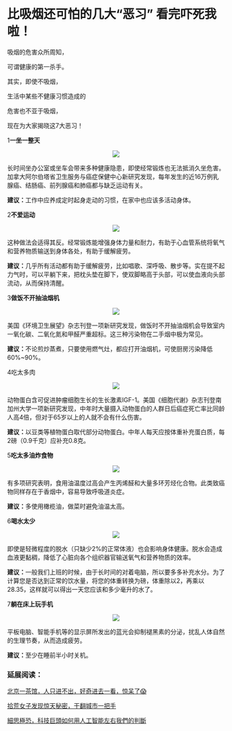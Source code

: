 <h1 itemprop="name">比吸烟还可怕的几大“恶习” 看完吓死我啦！</h1>
<div id="articletop"></div>
<article id="content"><p>吸烟的危害众所周知，</p><p>可谓健康的第一杀手。</p><div id="Pad_L1" class="adv_left ad300x250"></div><p>其实，即使不吸烟，</p><p>生活中某些不健康习惯造成的</p><p>危害也不亚于吸烟，</p><p>现在为大家揭晓这7大恶习！</p><p>1<strong>一坐一整天</strong></p><p style="text-align: center;"><img class="unveil" src="http://m1.aboluowang.com/uploadfile/2019/1107/20191107025518424.jpg" /></p><p>长时间坐办公室或坐车会带来多种健康隐患，即使经常锻炼也无法抵消久坐危害。加拿大阿尔伯塔省卫生服务与癌症保健中心新研究发现，每年发生的近16万例乳腺癌、结肠癌、前列腺癌和肺癌都与缺乏运动有关。</p><p><strong>建议：</strong>工作中应养成定时起身走动的习惯，在家中也应该多活动身体。</p><p>2<strong>不爱运动</strong></p><p style="text-align: center;"><img class="unveil" src="http://m1.aboluowang.com/uploadfile/2019/1107/20191107025519828.jpg" /></p><p>这种做法会适得其反。经常锻炼能增强身体力量和耐力，有助于心血管系统将氧气和营养物质输送到身体各处，有助于缓解疲劳。</p><p><strong>建议：</strong>几乎所有活动都有助于缓解疲劳，比如唱歌、深呼吸、散步等。实在提不起力气时，可以平躺下来，把枕头垫在脚下，使双脚略高于头部，可以使血液向头部流动，从而保持清醒。</p><p>3<strong>做饭不开抽油烟机</strong></p><p style="text-align: center;"><img class="unveil" src="http://m1.aboluowang.com/uploadfile/2019/1107/20191107025520154.jpg" /></p><p>美国《环境卫生展望》杂志刊登一项新研究发现，做饭时不开抽油烟机会导致室内一氧化碳、二氧化氮和甲醛严重超标。这三种污染物在二手烟中极为常见。</p><p><strong>建议：</strong>不论煎炒蒸煮，只要使用燃气灶，都应打开油烟机，可使厨房污染降低60%~90%。</p><p>4吃太多肉</p><p style="text-align: center;"><img class="unveil" src="http://m1.aboluowang.com/uploadfile/2019/1107/20191107025521245.jpg" /></p><p>动物蛋白含可促进肿瘤细胞生长的生长激素IGF-1。美国《细胞代谢》杂志刊登南加州大学一项新研究发现，中年时大量摄入动物蛋白的人群日后癌症死亡率比同龄人高4倍，但对于65岁以上的人就不会有什么伤害。</p><p><strong>建议：</strong>以豆类等植物蛋白取代部分动物蛋白。中年人每天应按体重补充蛋白质，每2磅（0.9千克）应补充0.8克。</p><p>5<strong>吃太多油炸食物</strong></p><p style="text-align: center;"><img class="unveil" src="http://m1.aboluowang.com/uploadfile/2019/1107/20191107025523397.jpg" /></p><p>有多项研究表明，食用油温度过高会产生丙烯醛和大量多环芳烃化合物。此类致癌物同样存在于香烟中，容易导致呼吸道炎症。</p><p><strong>建议：</strong>多使用橄榄油，做菜时避免油温太高。</p><p>6<strong>喝水太少</strong></p><p style="text-align: center;"><img class="unveil" src="http://m1.aboluowang.com/uploadfile/2019/1107/20191107025524100.jpg" /></p><p>即使是轻微程度的脱水（只缺少2%的正常体液）也会影响身体健康。脱水会造成血液更黏稠，降低了心脏向各个组织器官输送氧气和营养物质的效率。</p><p><strong>建议：</strong>一般我们上班的时候，由于长时间的对着电脑，所以要多多补充水分。为了计算您是否达到正常的饮水量，将您的体重转换为磅，体重除以2，再乘以28.35，这样就可以得出一天您应该和多少毫升的水了。</p><p>7<strong>躺在床上玩手机</strong></p><p style="text-align: center;"><img class="unveil" src="http://m1.aboluowang.com/uploadfile/2019/1107/20191107025525922.jpg" /></p><p>平板电脑、智能手机等的显示屏所发出的蓝光会抑制褪黑素的分泌，扰乱人体自然的生理节奏，从而造成疲劳。</p><p><strong>建议：</strong>至少在睡前半小时关机。</p></article>

### 延展阅读：

[北京一茶馆，人只进不出，好奇进去一看，惊呆了😱](https://is.gd/9DfkVN)

[拾荒女子发现惊天秘密，干翻城市一把手](https://is.gd/WuM2Lv)

[細思極恐，科技巨頭如何用人工智能左右我們的判斷](https://is.gd/Y9YUa4)

